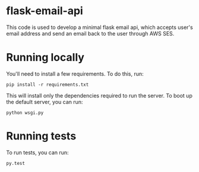 # flask-email-api

This code is used to develop a minimal flask email api, which accepts user's email address and send an email back to the user through AWS SES.

# Running locally 

 You'll need to install a few requirements. To do this, run:
 ```
 pip install -r requirements.txt
 ```
 This will install only the dependencies required to run the server. To boot up the default server, you can run:
 
 ```
 python wsgi.py
 ```
 
# Running tests
  
  To run tests, you can run:
  
  ```
  py.test
  ```


